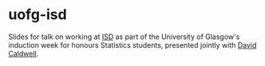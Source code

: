 # uofg-isd
Slides for talk on working at [ISD](https://www.isdscotland.org/) as part of the University of Glasgow's induction week for honours Statistics students, presented jointly with [David Caldwell](https://github.com/davidc92).
